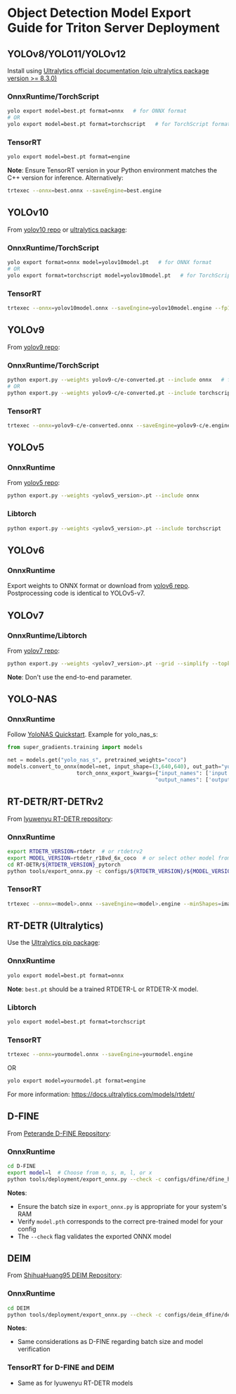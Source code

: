 # Object Detection Model Export Guide for Triton Server Deployment

## YOLOv8/YOLO11/YOLOv12
Install using [Ultralytics official documentation (pip ultralytics package version >= 8.3.0)](https://docs.ultralytics.com/quickstart/)

### OnnxRuntime/TorchScript
```bash
yolo export model=best.pt format=onnx   # for ONNX format
# OR
yolo export model=best.pt format=torchscript   # for TorchScript format
```

### TensorRT
```bash
yolo export model=best.pt format=engine
```
**Note**: Ensure TensorRT version in your Python environment matches the C++ version for inference. Alternatively:
```bash
trtexec --onnx=best.onnx --saveEngine=best.engine
```

## YOLOv10
From [yolov10 repo](https://github.com/THU-MIG/yolov10) or [ultralytics package](https://pypi.org/project/ultralytics/):

### OnnxRuntime/TorchScript
```bash
yolo export format=onnx model=yolov10model.pt   # for ONNX format
# OR
yolo export format=torchscript model=yolov10model.pt   # for TorchScript format
```

### TensorRT
```bash
trtexec --onnx=yolov10model.onnx --saveEngine=yolov10model.engine --fp16
```

## YOLOv9
From [yolov9 repo](https://github.com/WongKinYiu/yolov9):

### OnnxRuntime/TorchScript
```bash
python export.py --weights yolov9-c/e-converted.pt --include onnx   # for ONNX format
# OR
python export.py --weights yolov9-c/e-converted.pt --include torchscript   # for TorchScript format
```

### TensorRT
```bash
trtexec --onnx=yolov9-c/e-converted.onnx --saveEngine=yolov9-c/e.engine --fp16
```

## YOLOv5
### OnnxRuntime
From [yolov5 repo](https://github.com/ultralytics/yolov5/issues/251):
```bash
python export.py --weights <yolov5_version>.pt --include onnx
```

### Libtorch
```bash
python export.py --weights <yolov5_version>.pt --include torchscript
```

## YOLOv6
### OnnxRuntime
Export weights to ONNX format or download from [yolov6 repo](https://github.com/meituan/YOLOv6/tree/main/deploy/ONNX). Postprocessing code is identical to YOLOv5-v7.

## YOLOv7
### OnnxRuntime/Libtorch
From [yolov7 repo](https://github.com/WongKinYiu/yolov7#export):
```bash
python export.py --weights <yolov7_version>.pt --grid --simplify --topk-all 100 --iou-thres 0.65 --conf-thres 0.35 --img-size 640 640 --max-wh 640
```
**Note**: Don't use the end-to-end parameter.

## YOLO-NAS
### OnnxRuntime
Follow [YoloNAS Quickstart](https://github.com/Deci-AI/super-gradients/blob/master/documentation/source/YoloNASQuickstart.md#export-to-onnx). Example for yolo_nas_s:

```python
from super_gradients.training import models

net = models.get("yolo_nas_s", pretrained_weights="coco")
models.convert_to_onnx(model=net, input_shape=(3,640,640), out_path="yolo_nas_s.onnx", 
                      torch_onnx_export_kwargs={"input_names": ['input'], 
                                               "output_names": ['output0', 'output1']})
```

## RT-DETR/RT-DETRv2
From [lyuwenyu RT-DETR repository](https://github.com/lyuwenyu/RT-DETR/):

### OnnxRuntime
```bash
export RTDETR_VERSION=rtdetr  # or rtdetrv2
export MODEL_VERSION=rtdetr_r18vd_6x_coco  # or select other model from RT-DETR/RT-DETRV2 model zoo
cd RT-DETR/${RTDETR_VERSION}_pytorch
python tools/export_onnx.py -c configs/${RTDETR_VERSION}/${MODEL_VERSION}.yml -r path/to/checkpoint --check
```

### TensorRT
```bash
trtexec --onnx=<model>.onnx --saveEngine=<model>.engine --minShapes=images:1x3x640x640,orig_target_sizes:1x2 --optShapes=images:1x3x640x640,orig_target_sizes:1x2 --maxShapes=images:1x3x640x640,orig_target_sizes:1x2
```

## RT-DETR (Ultralytics)
Use the [Ultralytics pip package](https://docs.ultralytics.com/quickstart/):

### OnnxRuntime
```bash
yolo export model=best.pt format=onnx
```
**Note**: `best.pt` should be a trained RTDETR-L or RTDETR-X model.

### Libtorch
```bash
yolo export model=best.pt format=torchscript
```

### TensorRT
```bash
trtexec --onnx=yourmodel.onnx --saveEngine=yourmodel.engine
```
OR
```bash
yolo export model=yourmodel.pt format=engine
```

For more information: https://docs.ultralytics.com/models/rtdetr/

## D-FINE
From [Peterande D-FINE Repository](https://github.com/Peterande/D-FINE):

### OnnxRuntime
```bash
cd D-FINE
export model=l  # Choose from n, s, m, l, or x
python tools/deployment/export_onnx.py --check -c configs/dfine/dfine_hgnetv2_${model}_coco.yml -r model.pth
```

**Notes**:
- Ensure the batch size in `export_onnx.py` is appropriate for your system's RAM
- Verify `model.pth` corresponds to the correct pre-trained model for your config
- The `--check` flag validates the exported ONNX model

## DEIM
From [ShihuaHuang95 DEIM Repository](https://github.com/ShihuaHuang95/DEIM):

### OnnxRuntime
```bash
cd DEIM
python tools/deployment/export_onnx.py --check -c configs/deim_dfine/deim_hgnetv2_s_coco.yml -r deim_dfine_hgnetv2_s_coco_120e.pth
```

**Notes**:
- Same considerations as D-FINE regarding batch size and model verification

### TensorRT for D-FINE and DEIM
* Same as for lyuwenyu RT-DETR models